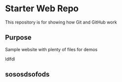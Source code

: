 # Starter Web Repo

This repository is for showing how Git and GitHub work

## Purpose

Sample website with plenty of files for demos

ldlfdl

## sososdsofods